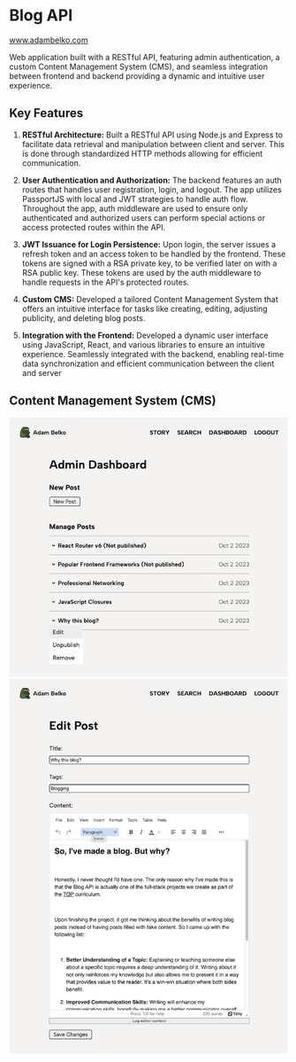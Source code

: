 # Blog API

<a href="https://www.adambelko.com">www.adambelko.com</a>

Web application built with a RESTful API, featuring admin authentication, a custom Content Management System (CMS), and seamless integration between frontend and backend providing a dynamic and intuitive user experience.

## Key Features

1. **RESTful Architecture:** Built a RESTful API using Node.js and Express to facilitate data retrieval and manipulation between client and server. This is done through standardized HTTP methods allowing for efficient communication.

2. **User Authentication and Authorization:** The backend features an auth routes that handles user registration, login, and logout. The app utilizes PassportJS with local and JWT strategies to handle auth flow. Throughout the app, auth middleware are used to ensure only authenticated and authorized users can perform special actions or access protected routes within the API.

3. **JWT Issuance for Login Persistence:** Upon login, the server issues a refresh token and an access token to be handled by the frontend. These tokens are signed with a RSA private key, to be verified later on with a RSA public key. These tokens are used by the auth middleware to handle requests in the API's protected routes.

4. **Custom CMS:** Developed a tailored Content Management System that offers an intuitive interface for tasks like creating, editing, adjusting publicity, and deleting blog posts.

5. **Integration with the Frontend:** Developed a dynamic user interface using JavaScript, React, and various libraries to ensure an intuitive experience. Seamlessly integrated with the backend, enabling real-time data synchronization and efficient communication between the client and server

## Content Management System (CMS)

![demo](./images/demo2.png)
![demo](./images/demo1.png)
